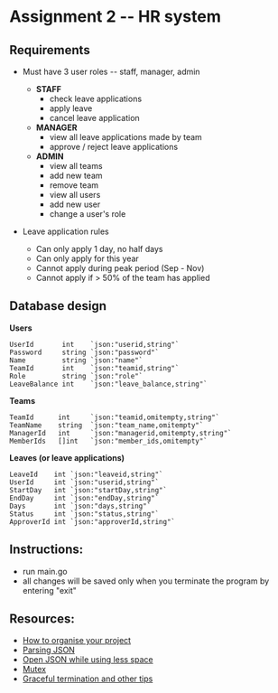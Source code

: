# Assignment 2 -- HR system

## Requirements
- Must have 3 user roles -- staff, manager, admin
    - **STAFF** 
      - check leave applications
      - apply leave
      - cancel leave application
    - **MANAGER**
      - view all leave applications made by team
      - approve / reject leave applications
    - **ADMIN** 
      - view all teams
      - add new team
      - remove team
      - view all users
      - add new user
      - change a user's role
  

- Leave application rules
  - Can only apply 1 day, no half days
  - Can only apply for this year  
  - Cannot apply during peak period (Sep - Nov)
  - Cannot apply if > 50% of the team has applied
  
## Database design

**Users**
```bigquery
UserId       int    `json:"userid,string"`
Password     string `json:"password"`
Name         string `json:"name"`
TeamId       int    `json:"teamid,string"`
Role         string `json:"role"` 
LeaveBalance int    `json:"leave_balance,string"`
```

**Teams**
```bigquery
TeamId      int     `json:"teamid,omitempty,string"`
TeamName    string  `json:"team_name,omitempty"`
ManagerId   int     `json:"managerid,omitempty,string"`
MemberIds   []int   `json:"member_ids,omitempty"`
```

**Leaves (or leave applications)**
```bigquery
LeaveId	   int `json:"leaveid,string"`
UserId     int `json:"userid,string"`
StartDay   int `json:"startDay,string"`
EndDay     int `json:"endDay,string"`
Days       int `json:"days,string"`
Status     int `json:"status,string"`
ApproverId int `json:"approverId,string"`
```


## Instructions:
- run main.go
- all changes will be saved only when you terminate the program by entering "exit"

## Resources:
- [How to organise your project](https://itnext.io/beautify-your-golang-project-f795b4b453aa)
- [Parsing JSON](https://www.sohamkamani.com/golang/parsing-json/)
- [Open JSON while using less space](https://medium.com/kanoteknologi/better-way-to-read-and-write-json-file-in-golang-9d575b7254f2)
- [Mutex](https://golangbot.com/mutex/)
- [Graceful termination and other tips](https://sayedalesawy.hashnode.dev/top-5-lessons-i-learned-while-working-with-go-for-two-years)
